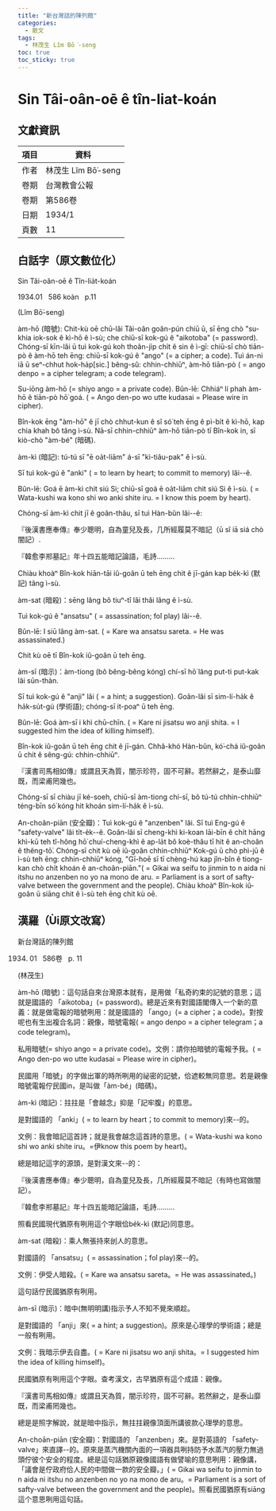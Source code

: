 ```yaml
---
title: "新台灣話的陳列館"
categories:
  - 散文
tags:
  - 林茂生 Lîm Bō͘-seng
toc: true
toc_sticky: true
---
```


# Sin Tâi-oân-oē ê tîn-liat-koán

## 文獻資訊

| 項目 | 資料 |
|---|---|
| 作者 | 林茂生 Lîm Bō͘-seng |
| 卷期 | 台灣教會公報 |
| 卷期 | 第586卷 |
| 日期 | 1934/1 |
| 頁數 | 11 |

## 白話字（原文數位化）

Sin Tâi-oân-oē ê Tîn-lia̍t-koán

1934.01   586 koàn   p.11

(Lîm Bō͘-seng)

àm-hō (暗號): Chit-kù oē chū-lâi Tâi-oân goân-pún chiū ū, sī ēng chò "su-khia iok-sok ê kì-hō ê ì-sù; che chiū-sī kok-gú ê "aikotoba" (= password). Chóng-sī kīn-lâi ū tuì kok-gú koh thoân-ji̍p chi̍t ê sin ê ì-gī: chiū-sī chò tiān-pò ê àm-hō teh ēng: chiū-sī kok-gú ê "ango" (= a cipher; a code). Tuì án-ni iā ū seⁿ-chhut hok-ha̍p[sic.] bêng-sû: chhin-chhiūⁿ, àm-hō tiān-pò ( = ango denpo = a cipher telegram; a code telegram).

Su-iōng àm-hō (= shiyo ango = a private code). Bûn-lē: Chhiáⁿ lí phah àm-hō ê tiān-pò hō͘ goá. ( = Ango den-po wo utte kudasai = Please wire in cipher).

Bîn-kok ēng "àm-hō" ê jī chò chhut-kun ê sî só͘ teh ēng ê pì-bi̍t ê kì-hō, kap chia khah bô tâng ì-sù. Nā-sī chhin-chhiūⁿ àm-hō tiān-pò tī Bîn-kok in, sī kiò-chò "àm-bé" (暗碼).

àm-kì (暗記): tú-tú sī "ē oa̍t-liām" á-sī "kì-tiâu-pak" ê ì-sù.

Sī tuì kok-gú ê "anki" ( = to learn by heart; to commit to memory) lâi--ê.

Bûn-lē: Goá ē àm-kì chit siú Si; chiū-sī goá ē oa̍t-liām chit siú Si ê ì-sù. ( = Wata-kushi wa kono shi wo anki shite iru. = I know this poem by heart).

Chóng-sī àm-kì chit jī ê goân-thâu, sī tuì Hàn-bûn lâi--ê:

『後漢書應奉傳』奉少聰明，自為童兒及長，几所經履莫不暗記（ū sî iā siá chò 闇記）.

『韓愈李郱墓記』年十四五能暗記論語，毛詩.........

Chiàu khoàⁿ Bîn-kok hiān-tāi iû-goân ū teh ēng chit ê jī-gán kap be̍k-kì (默記) tâng ì-sù.

àm-sat (暗殺)：sēng lâng bô tiuⁿ-tî lâi thâi lâng ê ì-sù.

Tuì kok-gú ê "ansatsu" ( = assassination; fo͘l play) lâi--ê.

Bûn-lē: I siū lâng àm-sat. ( = Kare wa ansatsu sareta. = He was assassinated.)

Chit kù oē tī Bîn-kok iû-goân ū teh ēng.

àm-sī (暗示)：àm-tiong (bô bêng-bêng kóng) chí-sī hō͘ lâng put-ti put-kak lâi sūn-thàn.

Sī tuì kok-gú ê "anji" lâi ( = a hint; a suggestion). Goân-lâi sī sim-lí-ha̍k ê ha̍k-su̍t-gú (學術語); chóng-sī it-poaⁿ ū teh ēng.

Bûn-lē: Goá àm-sī i khì chū-chīn. ( = Kare ni jisatsu wo anji shita. = I suggested him the idea of killing himself).

Bîn-kok iû-goân ū teh ēng chit ê jī-gán. Chhâ-khó Hàn-bûn, kó͘-chá iû-goân ū chit ê sêng-gú: chhin-chhiūⁿ.

『漢書司馬相如傳』或謂且天為質，闇示珍符，固不可辭。若然辭之，是泰山靡既，而梁甫罔幾也。

Chóng-sī sī chiàu jī ké-soeh, chiū-sī àm-tiong chí-sī, bô tú-tú chhin-chhiūⁿ téng-bīn só͘ kóng hit khoán sim-lí-ha̍k ê ì-sù.

An-choân-piān (安全瓣)：Tuì kok-gú ê "anzenben" lâi. Sī tuì Eng-gú ê "safety-valve" lâi ti̍t-e̍k--ê. Goân-lâi sī cheng-khì ki-koan lāi-bīn ê chi̍t hāng khì-kū teh tî-hông hō͘ chuí-cheng-khì ê ap-la̍t bô koè-thâu tī hit ê an-choân ê thêng-tō͘. Chóng-sī chit kù oē iû-goân chhin-chhiūⁿ Kok-gú ū chò phì-jū ê ì-sù teh ēng: chhin-chhiūⁿ kóng, "Gī-hoē sī tī chèng-hú kap jîn-bîn ê tiong-kan chò chi̍t khoán ê an-choân-piān."( = Gikai wa seifu to jinmin to n aida ni itshu no anzenben no yo na mono de aru. = Parliament is a sort of safty-valve between the government and the people). Chiàu khoàⁿ Bîn-kok iû-goân ū siāng chit ê ì-sù teh ēng chit kù oē.

## 漢羅（Ùi原文改寫）

新台灣話的陳列館

1934. 01   586卷   p. 11

(林茂生)

àm-hō (暗號)：這句話自來台灣原本就有，是用做「私奇約束的記號的意思；這就是國語的 「aikotoba」(= password)。總是近來有對國語閣傳入一个新的意義：就是做電報的暗號咧用：就是國語的 「ango」(= a cipher；a code)。對按呢也有生出複合名詞：親像，暗號電報( = ango denpo = a cipher telegram；a code telegram)。

私用暗號(= shiyo ango = a private code)。文例：請你拍暗號的電報予我。( = Ango den-po wo utte kudasai = Please wire in cipher)。

民國用「暗號」的字做出軍的時所咧用的祕密的記號，佮遮較無同意思。若是親像暗號電報佇民國in，是叫做「àm-bé」(暗碼)。

àm-kì (暗記)：拄拄是「會越念」抑是「記牢腹」的意思。

是對國語的 「anki」( = to learn by heart；to commit to memory)來--的。

文例：我會暗記這首詩；就是我會越念這首詩的意思。( = Wata-kushi wa kono shi wo anki shite iru。=伊know this poem by heart)。

總是暗記這字的源頭，是對漢文來--的：

『後漢書應奉傳』奉少聰明，自為童兒及長，几所經履莫不暗記（有時也寫做闇記）。

『韓愈李郱墓記』年十四五能暗記論語，毛詩.........

照看民國現代猶原有咧用這个字眼佮be̍k-kì (默記)同意思。

àm-sat (暗殺)：乘人無張持來刣人的意思。

對國語的 「ansatsu」( = assassination；fo͘l play)來--的。

文例：伊受人暗殺。( = Kare wa ansatsu sareta。= He was assassinated。)

這句話佇民國猶原有咧用。

àm-sī (暗示)：暗中(無明明講)指示予人不知不覺來順趁。

是對國語的 「anji」來( = a hint; a suggestion)。原來是心理學的學術語；總是一般有咧用。

文例：我暗示伊去自盡。( = Kare ni jisatsu wo anji shita。= I suggested him the idea of killing himself)。

民國猶原有咧用這个字眼。查考漢文，古早猶原有這个成語：親像。

『漢書司馬相如傳』或謂且天為質，闇示珍符，固不可辭。若然辭之，是泰山靡既，而梁甫罔幾也。

總是是照字解說，就是暗中指示，無拄拄親像頂面所講彼款心理學的意思。

An-choān-piān (安全瓣)：對國語的 「anzenben」來。是對英語的 「safety-valve」來直譯--的。原來是蒸汽機關內面的一項器具咧持防予水蒸汽的壓力無過頭佇彼个安全的程度。總是這句話猶原親像國語有做譬喻的意思咧用：親像講，「議會是佇政府佮人民的中間做一款的安全瓣。」( = Gikai wa seifu to jinmin to n aida ni itshu no anzenben no yo na mono de aru。= Parliament is a sort of safty-valve between the government and the people)。照看民國猶原有siāng這个意思咧用這句話。
